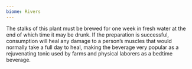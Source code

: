 ```yaml
---
biome: Rivers
---
```

The stalks of this plant must be brewed for one week in fresh water at the end of which time it may be drunk. If the preparation is successful, consumption will heal any damage to a person’s muscles that would normally take a full day to heal, making the beverage very popular as a rejuvenating tonic used by farms and physical laborers as a bedtime beverage. 

